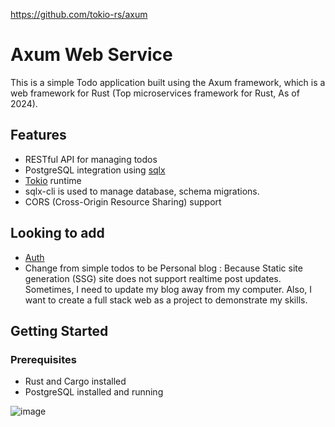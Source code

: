 <https://github.com/tokio-rs/axum>
# Axum Web Service

This is a simple Todo application built using the Axum framework, which is a web framework for Rust (Top microservices framework for Rust, As of 2024).

## Features

- RESTful API for managing todos
- PostgreSQL integration using [sqlx](https://github.com/launchbadge/sqlx)
- [Tokio](https://github.com/tokio-rs/tokio) runtime
- sqlx-cli is used to manage database, schema migrations.
- CORS (Cross-Origin Resource Sharing) support

## Looking to add

- [Auth](https://github.com/tokio-rs/axum/tree/master/examples/auth)
- Change from simple todos to be Personal blog : Because Static site generation (SSG) site does not support realtime post updates. Sometimes, I need to update my blog away from my computer. Also, I want to create a full stack web as a project to demonstrate my skills.

## Getting Started

### Prerequisites

- Rust and Cargo installed
- PostgreSQL installed and running

![image](https://github.com/boraxpr/rust_axum_service/assets/43258373/83b5ddd3-bd5a-484b-81d5-7e17551b56ea)

